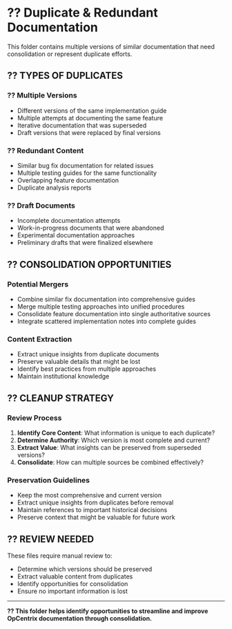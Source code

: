 # ?? Duplicate & Redundant Documentation

This folder contains multiple versions of similar documentation that need consolidation or represent duplicate efforts.

## ?? **TYPES OF DUPLICATES**

### **?? Multiple Versions**
- Different versions of the same implementation guide
- Multiple attempts at documenting the same feature
- Iterative documentation that was superseded
- Draft versions that were replaced by final versions

### **?? Redundant Content**
- Similar bug fix documentation for related issues
- Multiple testing guides for the same functionality
- Overlapping feature documentation
- Duplicate analysis reports

### **?? Draft Documents**
- Incomplete documentation attempts
- Work-in-progress documents that were abandoned
- Experimental documentation approaches
- Preliminary drafts that were finalized elsewhere

## ?? **CONSOLIDATION OPPORTUNITIES**

### **Potential Mergers**
- Combine similar fix documentation into comprehensive guides
- Merge multiple testing approaches into unified procedures
- Consolidate feature documentation into single authoritative sources
- Integrate scattered implementation notes into complete guides

### **Content Extraction**
- Extract unique insights from duplicate documents
- Preserve valuable details that might be lost
- Identify best practices from multiple approaches
- Maintain institutional knowledge

## ?? **CLEANUP STRATEGY**

### **Review Process**
1. **Identify Core Content**: What information is unique to each duplicate?
2. **Determine Authority**: Which version is most complete and current?
3. **Extract Value**: What insights can be preserved from superseded versions?
4. **Consolidate**: How can multiple sources be combined effectively?

### **Preservation Guidelines**
- Keep the most comprehensive and current version
- Extract unique insights from duplicates before removal
- Maintain references to important historical decisions
- Preserve context that might be valuable for future work

## ?? **REVIEW NEEDED**

These files require manual review to:
- Determine which versions should be preserved
- Extract valuable content from duplicates
- Identify opportunities for consolidation
- Ensure no important information is lost

---

**?? This folder helps identify opportunities to streamline and improve OpCentrix documentation through consolidation.**
